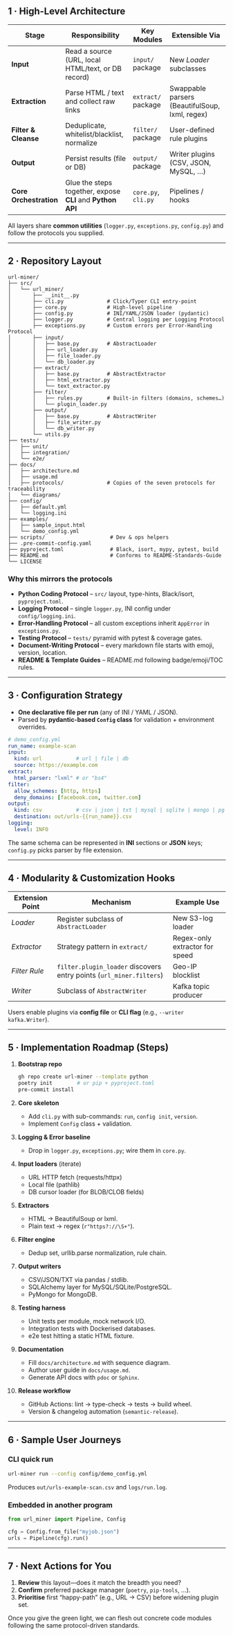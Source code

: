 
## 1 · High-Level Architecture

| Stage                  | Responsibility                                             | Key Modules         | Extensible Via                                 |
| ---------------------- | ---------------------------------------------------------- | ------------------- | ---------------------------------------------- |
| **Input**              | Read a source (URL, local HTML/text, or DB record)         | `input/` package    | New *Loader* subclasses                        |
| **Extraction**         | Parse HTML / text and collect raw links                    | `extract/` package  | Swappable parsers (BeautifulSoup, lxml, regex) |
| **Filter & Cleanse**   | Deduplicate, whitelist/blacklist, normalize                | `filter/` package   | User-defined rule plugins                      |
| **Output**             | Persist results (file or DB)                               | `output/` package   | Writer plugins (CSV, JSON, MySQL, …)           |
| **Core Orchestration** | Glue the steps together, expose **CLI** and **Python API** | `core.py`, `cli.py` | Pipelines / hooks                              |

All layers share **common utilities** (`logger.py`, `exceptions.py`, `config.py`) and follow the protocols you supplied.

---

## 2 · Repository Layout

```
url-miner/
├── src/
│   └── url_miner/
│       ├── __init__.py
│       ├── cli.py              # Click/Typer CLI entry-point
│       ├── core.py             # High-level pipeline
│       ├── config.py           # INI/YAML/JSON loader (pydantic)
│       ├── logger.py           # Central logging per Logging Protocol
│       ├── exceptions.py       # Custom errors per Error-Handling Protocol
│       ├── input/
│       │   ├── base.py         # AbstractLoader
│       │   ├── url_loader.py
│       │   ├── file_loader.py
│       │   └── db_loader.py
│       ├── extract/
│       │   ├── base.py         # AbstractExtractor
│       │   ├── html_extractor.py
│       │   └── text_extractor.py
│       ├── filter/
│       │   ├── rules.py        # Built-in filters (domains, schemes…)
│       │   └── plugin_loader.py
│       ├── output/
│       │   ├── base.py         # AbstractWriter
│       │   ├── file_writer.py
│       │   └── db_writer.py
│       └── utils.py
├── tests/
│   ├── unit/
│   ├── integration/
│   └── e2e/
├── docs/
│   ├── architecture.md
│   ├── usage.md
│   ├── protocols/              # Copies of the seven protocols for traceability
│   └── diagrams/
├── config/
│   ├── default.yml
│   └── logging.ini
├── examples/
│   ├── sample_input.html
│   └── demo_config.yml
├── scripts/                     # Dev & ops helpers
├── .pre-commit-config.yaml
├── pyproject.toml               # Black, isort, mypy, pytest, build
├── README.md                    # Conforms to README-Standards-Guide
└── LICENSE
```

### Why this mirrors the protocols

* **Python Coding Protocol** – `src/` layout, type-hints, Black/isort, `pyproject.toml`.
* **Logging Protocol** – single `logger.py`, INI config under `config/logging.ini`.
* **Error-Handling Protocol** – all custom exceptions inherit `AppError` in `exceptions.py`.
* **Testing Protocol** – `tests/` pyramid with pytest & coverage gates.
* **Document-Writing Protocol** – every markdown file starts with emoji, version, location.
* **README & Template Guides** – README.md following badge/emoji/TOC rules.

---

## 3 · Configuration Strategy

* **One declarative file per run** (any of INI / YAML / JSON).
* Parsed by **pydantic-based `Config` class** for validation + environment overrides.

```yaml
# demo_config.yml
run_name: example-scan
input:
  kind: url           # url | file | db
  source: https://example.com
extract:
  html_parser: "lxml" # or "bs4"
filter:
  allow_schemes: [http, https]
  deny_domains: [facebook.com, twitter.com]
output:
  kind: csv           # csv | json | txt | mysql | sqlite | mongo | pg
  destination: out/urls-{{run_name}}.csv
logging:
  level: INFO
```

The same schema can be represented in **INI** sections or **JSON** keys; `config.py` picks parser by file extension.

---

## 4 · Modularity & Customization Hooks

| Extension Point | Mechanism                                                           | Example Use                    |
| --------------- | ------------------------------------------------------------------- | ------------------------------ |
| *Loader*        | Register subclass of `AbstractLoader`                               | New S3-log loader              |
| *Extractor*     | Strategy pattern in `extract/`                                      | Regex-only extractor for speed |
| *Filter Rule*   | `filter.plugin_loader` discovers entry points (`url_miner.filters`) | Geo-IP blocklist               |
| *Writer*        | Subclass of `AbstractWriter`                                        | Kafka topic producer           |

Users enable plugins via **config file** or **CLI flag** (e.g., `--writer kafka.Writer`).

---

## 5 · Implementation Roadmap (Steps)

1. **Bootstrap repo**

   ```bash
   gh repo create url-miner --template python
   poetry init        # or pip + pyproject.toml
   pre-commit install
   ```

2. **Core skeleton**

   * Add `cli.py` with sub-commands: `run`, `config init`, `version`.
   * Implement `Config` class + validation.

3. **Logging & Error baseline**

   * Drop in `logger.py`, `exceptions.py`; wire them in `core.py`.

4. **Input loaders** (iterate)

   * URL HTTP fetch (requests/httpx)
   * Local file (pathlib)
   * DB cursor loader (for BLOB/CLOB fields)

5. **Extractors**

   * HTML → BeautifulSoup or lxml.
   * Plain text → regex (`r"https?://\S+"`).

6. **Filter engine**

   * Dedup set, urllib.parse normalization, rule chain.

7. **Output writers**

   * CSV/JSON/TXT via pandas / stdlib.
   * SQLAlchemy layer for MySQL/SQLite/PostgreSQL.
   * PyMongo for MongoDB.

8. **Testing harness**

   * Unit tests per module, mock network I/O.
   * Integration tests with Dockerised databases.
   * e2e test hitting a static HTML fixture.

9. **Documentation**

   * Fill `docs/architecture.md` with sequence diagram.
   * Author user guide in `docs/usage.md`.
   * Generate API docs with `pdoc` or `Sphinx`.

10. **Release workflow**

    * GitHub Actions: lint → type-check → tests → build wheel.
    * Version & changelog automation (`semantic-release`).

---

## 6 · Sample User Journeys

### CLI quick run

```bash
url-miner run --config config/demo_config.yml
```

Produces `out/urls-example-scan.csv` and `logs/run.log`.

### Embedded in another program

```python
from url_miner import Pipeline, Config

cfg = Config.from_file("myjob.json")
urls = Pipeline(cfg).run()
```

---

## 7 · Next Actions for You

1. **Review** this layout—does it match the breadth you need?
2. **Confirm** preferred package manager (`poetry`, `pip-tools`, …).
3. **Prioritise** first “happy-path” (e.g., URL → CSV) before widening plugin set.

Once you give the green light, we can flesh out concrete code modules following the same protocol-driven standards.
